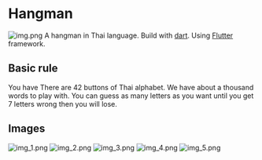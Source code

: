 # Hangman



![img.png](images/img.png)
A hangman in Thai language. Build with [dart](https://flutter.dev/). Using [Flutter](https://flutter.dev/) framework.

## Basic rule 

You have There are 42 buttons of Thai alphabet.
We have about a thousand words to play with. 
You can guess as many letters as you want until you get 7 letters wrong then you will lose.

## Images
![img_1.png](images/img_1.png)
![img_2.png](images/img_2.png)
![img_3.png](images/img_3.png)
![img_4.png](images/img_4.png)
![img_5.png](images/img_5.png)

